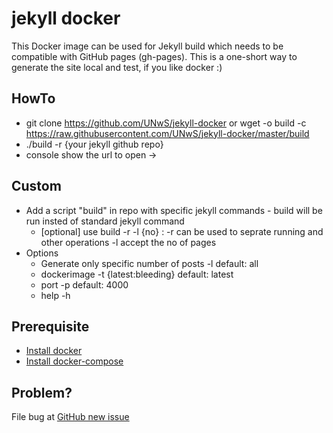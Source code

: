 # jekyll docker
This Docker image can be used for Jekyll build which needs to be compatible with GitHub pages (gh-pages). This is a one-short way to generate the site local and test, if you like docker :)

## HowTo
 - git clone https://github.com/UNwS/jekyll-docker or wget -o build -c https://raw.githubusercontent.com/UNwS/jekyll-docker/master/build
 - ./build -r {your jekyll github repo}
 - console show the url to open -> 

## Custom
 - Add a script "build" in repo with specific jekyll commands - build will be run insted of standard jekyll command
   - [optional] use build -r -l {no} : -r can be used to seprate running and other operations -l accept the no of pages
 - Options
   - Generate only specific number of posts -l default: all
   - dockerimage -t {latest:bleeding} default: latest
   - port -p default: 4000
   - help -h

## Prerequisite
 - [Install docker](https://docs.docker.com/engine/installation/)
 - [Install docker-compose](https://docs.docker.com/compose/install/)

## Problem?
File bug at [GitHub new issue](https://github.com/UNwS/jekyll-docker/issues/new)

